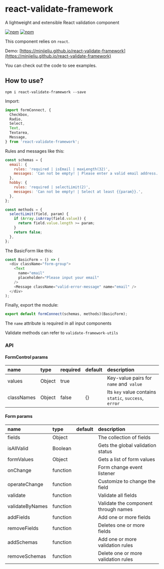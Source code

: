 # react-validate-framework

A lightweight and extensible React validation component

[![npm](https://img.shields.io/npm/v/react-validate-framework.svg?style=flat-square)](https://www.npmjs.com/package/react-validate-framework)
[![npm](https://img.shields.io/npm/dt/react-validate-framework.svg?style=flat-square)](https://github.com/MinJieLiu/react-validate-framework)

This component relies on `react`.

Demo: [https://minjieliu.github.io/react-validate-framework](https://minjieliu.github.io/react-validate-framework)

You can check out the code to see examples.

## How to use?

    npm i react-validate-framework --save

Import:

```js
import formConnect, {
  Checkbox,
  Radio,
  Select,
  Text,
  Textarea,
  Message,
} from 'react-validate-framework';
```

Rules and messages like this:

```js
const schemas = {
  email: {
    rules: 'required | isEmail | maxLength(32)',
    messages: 'Can not be empty! | Please enter a valid email address. | Can not exceed {{param}} characters.',
  },
  hobby: {
    rules: 'required | selectLimit(2)',
    messages: 'Can not be empty! | Select at least {{param}}.',
  },
};

const methods = {
  selectLimit(field, param) {
    if (Array.isArray(field.value)) {
      return field.value.length >= param;
    }
    return false;
  },
};
```

The BasicForm like this:

```js
const BasicForm = () => (
  <div className="form-group">
    <Text
      name="email"
      placeholder="Please input your email"
    />
    <Message className="valid-error-message" name="email" />
  </div>
);
```

Finally, export the module:

```js
export default formConnect(schemas, methods)(BasicForm);
```

The `name` attribute is required in all input components

Validate methods can refer to `validate-framework-utils`

### API

#### FormControl params

| name | type | required | default | description |
| :--- | :--- | :--- | :--- | :--- |
| values | Object | true | | Key-value pairs for `name` and` value` |
| classNames | Object | false | {} | Its `key` value contains` static`, `success`,` error` |

#### Form params

| name | type | default | description |
| :--- | :--- | :--- | :--- |
| fields | Object | | The collection of fields |
| isAllValid | Boolean | | Gets the global validation status |
| formValues | Object | | Gets a list of form values |
| onChange | function | | Form change event listener |
| operateChange | function | | Customize to change the field |
| validate | function | | Validate all fields |
| validateByNames | function | | Validate the component through names |
| addFields | function | | Add one or more fields |
| removeFields | function | | Deletes one or more fields |
| addSchemas | function | | Add one or more validation rules |
| removeSchemas | function | | Delete one or more validation rules |
